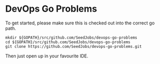 # DevOps Go Problems

To get started, please make sure this is checked out into the correct go path.

```
mkdir ${GOPATH}/src/github.com/SeedJobs/devops-go-problems
cd ${GOPATH}/src/github.com/SeedJobs/devops-go-problems
git clone https://github.com/SeedJobs/devops-go-problems.git
```
Then just open up in your favourite IDE.
